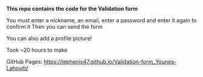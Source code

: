 **This repo contains the code for the Validation form**

You must enter a nickname, an email, enter a password and enter it again to confirm it
Then you can send the form

You can also add a profile picture!

Took ~20 hours to make

GitHub Pages: https://lephenix47.github.io/Validation-form_Younes-Lahouiti/
